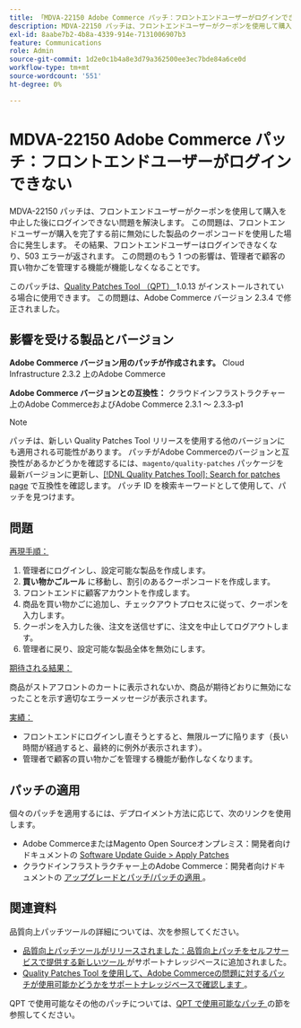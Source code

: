 ```yaml
---
title: 「MDVA-22150 Adobe Commerce パッチ：フロントエンドユーザーがログインできない」
description: MDVA-22150 パッチは、フロントエンドユーザーがクーポンを使用して購入を中止した後にログインできない問題を解決します。 この問題は、フロントエンドユーザーが購入を完了する前に無効にした製品のクーポンコードを使用した場合に発生します。 その結果、フロントエンドユーザーはログインできなくなり、503 エラーが返されます。 この問題のもう 1 つの影響は、管理者で顧客の買い物かごを管理する機能が機能しなくなることです。
exl-id: 8aabe7b2-4b8a-4339-914e-7131006907b3
feature: Communications
role: Admin
source-git-commit: 1d2e0c1b4a8e3d79a362500ee3ec7bde84a6ce0d
workflow-type: tm+mt
source-wordcount: '551'
ht-degree: 0%

---
```


# MDVA-22150 Adobe Commerce パッチ：フロントエンドユーザーがログインできない

MDVA-22150 パッチは、フロントエンドユーザーがクーポンを使用して購入を中止した後にログインできない問題を解決します。 この問題は、フロントエンドユーザーが購入を完了する前に無効にした製品のクーポンコードを使用した場合に発生します。 その結果、フロントエンドユーザーはログインできなくなり、503 エラーが返されます。 この問題のもう 1 つの影響は、管理者で顧客の買い物かごを管理する機能が機能しなくなることです。

このパッチは、[Quality Patches Tool （QPT） ](https://devdocs.magento.com/guides/v2.4/comp-mgr/patching.html#mqp)1.0.13 がインストールされている場合に使用できます。 この問題は、Adobe Commerce バージョン 2.3.4 で修正されました。

## 影響を受ける製品とバージョン

**Adobe Commerce バージョン用のパッチが作成されます。** Cloud Infrastructure 2.3.2 上のAdobe Commerce

**Adobe Commerce バージョンとの互換性：** クラウドインフラストラクチャー上のAdobe CommerceおよびAdobe Commerce 2.3.1 ～ 2.3.3-p1

>[!NOTE]
>
>パッチは、新しい Quality Patches Tool リリースを使用する他のバージョンにも適用される可能性があります。 パッチがAdobe Commerceのバージョンと互換性があるかどうかを確認するには、`magento/quality-patches` パッケージを最新バージョンに更新し、[[!DNL Quality Patches Tool]: Search for patches page](https://devdocs.magento.com/quality-patches/tool.html#patch-grid) で互換性を確認します。 パッチ ID を検索キーワードとして使用して、パッチを見つけます。

## 問題

<u> 再現手順：</u>

1. 管理者にログインし、設定可能な製品を作成します。
1. **買い物かごルール** に移動し、割引のあるクーポンコードを作成します。
1. フロントエンドに顧客アカウントを作成します。
1. 商品を買い物かごに追加し、チェックアウトプロセスに従って、クーポンを入力します。
1. クーポンを入力した後、注文を送信せずに、注文を中止してログアウトします。
1. 管理者に戻り、設定可能な製品全体を無効にします。

<u> 期待される結果：</u>

商品がストアフロントのカートに表示されないか、商品が期待どおりに無効になったことを示す適切なエラーメッセージが表示されます。

<u> 実績：</u>

* フロントエンドにログインし直そうとすると、無限ループに陥ります（長い時間が経過すると、最終的に例外が表示されます）。
* 管理者で顧客の買い物かごを管理する機能が動作しなくなります。

## パッチの適用

個々のパッチを適用するには、デプロイメント方法に応じて、次のリンクを使用します。

* Adobe CommerceまたはMagento Open Sourceオンプレミス：開発者向けドキュメントの [Software Update Guide > Apply Patches](https://devdocs.magento.com/guides/v2.4/comp-mgr/patching/mqp.html)
* クラウドインフラストラクチャー上のAdobe Commerce：開発者向けドキュメントの [ アップグレードとパッチ/パッチの適用 ](https://devdocs.magento.com/cloud/project/project-patch.html)。

## 関連資料

品質向上パッチツールの詳細については、次を参照してください。

* [ 品質向上パッチツールがリリースされました：品質向上パッチをセルフサービスで提供する新しいツール ](/help/announcements/adobe-commerce-announcements/magento-quality-patches-released-new-tool-to-self-serve-quality-patches.md) がサポートナレッジベースに追加されました。
* [Quality Patches Tool を使用して、Adobe Commerceの問題に対するパッチが使用可能かどうかをサポートナレッジベースで確認します ](/help/support-tools/patches-available-in-qpt-tool/check-patch-for-magento-issue-with-magento-quality-patches.md)。

QPT で使用可能なその他のパッチについては、[QPT で使用可能なパッチ ](https://support.magento.com/hc/en-us/sections/360010506631-Patches-available-in-MQP-tool-) の節を参照してください。
